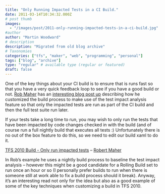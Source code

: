 ```yaml
---
title: "Only Running Impacted Tests in a CI Build."
date: 2011-03-14T10:34:32.000Z
# post thumb
images:
  - "/images/post/2011-only-running-impacted-tests-in-a-ci-build.jpg"
#author
author: "Martin Woodward"
# description
description: "Migrated from old blog archive"
# Taxonomies
categories: ["tfs", "maker", "web", "programming", "personal"]
tags: ["blog", "archive"]
type: "regular" # available type (regular or featured)
draft: false
---
```


One of the key things about your CI build is to ensure that is runs fast so that you have a very quick feedback loop to see if you have a good build or not. [Rob Maher](http://scrumdod.blogspot.com/) has an [interesting blog post up](http://scrumdod.blogspot.com/2011/03/tfs-2010-build-only-run-impacted-tests.html) describing how he customized the build process to make use of the test impact analysis feature so that only the impacted tests are run as part of the CI build and then the full test suite run later.

If your tests take a long time to run, you may wish to only run the tests that have been impacted by code changes checked in with the build (and of course run a full nightly build that executes all tests :) Unfortunately there is no out of the box feature to do this, so we need to edit our build xaml to do it.

[TFS 2010 Build - Only run impacted tests](http://scrumdod.blogspot.com/2011/03/tfs-2010-build-only-run-impacted-tests.html) – [Robert Maher](http://scrumdod.blogspot.com/)

In Rob’s example he uses a nightly build process to baseline the test impact analysis – however this might be a good candidate for a Rolling Build set to run once an hour or so (I personally prefer builds to run when there is someone still at work able to fix a build process should it break). Anyway, it’s an interesting read not only for the idea but also as a good example of some of the key techniques when customizing a build in TFS 2010.
